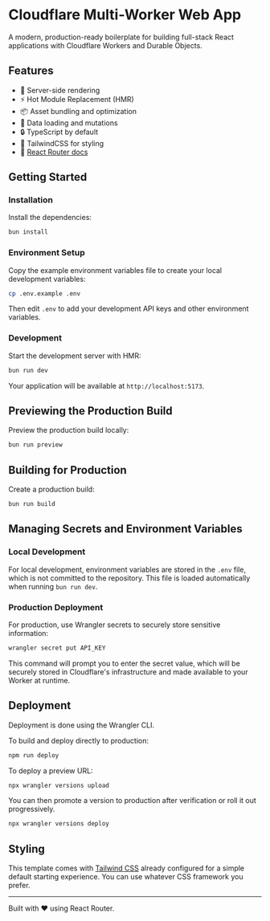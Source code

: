 # Cloudflare Multi-Worker Web App

A modern, production-ready boilerplate for building full-stack React applications with Cloudflare Workers and Durable Objects.

## Features

- 🚀 Server-side rendering
- ⚡️ Hot Module Replacement (HMR)
- 📦 Asset bundling and optimization
- 🔄 Data loading and mutations
- 🔒 TypeScript by default
- 🎉 TailwindCSS for styling
- 📖 [React Router docs](https://reactrouter.com/)

## Getting Started

### Installation

Install the dependencies:

```bash
bun install
```

### Environment Setup

Copy the example environment variables file to create your local development variables:

```bash
cp .env.example .env
```

Then edit `.env` to add your development API keys and other environment variables.

### Development

Start the development server with HMR:

```bash
bun run dev
```

Your application will be available at `http://localhost:5173`.

## Previewing the Production Build

Preview the production build locally:

```bash
bun run preview
```

## Building for Production

Create a production build:

```bash
bun run build
```

## Managing Secrets and Environment Variables

### Local Development

For local development, environment variables are stored in the `.env` file, which is not committed to the repository. This file is loaded automatically when running `bun run dev`.

### Production Deployment

For production, use Wrangler secrets to securely store sensitive information:

```bash
wrangler secret put API_KEY
```

This command will prompt you to enter the secret value, which will be securely stored in Cloudflare's infrastructure and made available to your Worker at runtime.

## Deployment

Deployment is done using the Wrangler CLI.

To build and deploy directly to production:

```sh
npm run deploy
```

To deploy a preview URL:

```sh
npx wrangler versions upload
```

You can then promote a version to production after verification or roll it out progressively.

```sh
npx wrangler versions deploy
```

## Styling

This template comes with [Tailwind CSS](https://tailwindcss.com/) already configured for a simple default starting experience. You can use whatever CSS framework you prefer.

---

Built with ❤️ using React Router.

